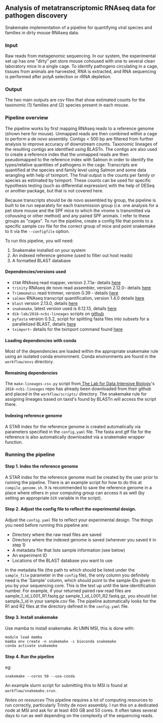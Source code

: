 ## Analysis of metatranscriptomic RNAseq data for pathogen discovery

Snakemake implementation of a pipeline for quantifying viral species and families in dirty mouse RNAseq data. 

### Input
Raw reads from metagenomic sequencing. In our system, the experimental set up has one "dirty" pet store mouse cohoused with one to several clean laboratory mice in a single cage. To identify pathogens circulating in a cage, tissues from animals are harvested, RNA is extracted, and RNA sequencing is performed after polyA selection or rRNA depletion.

### Output
The two main outputs are csv files that show estimated counts for the taxonomic (1) families and (2) species present in each mouse.

### Pipeline overview
The pipeline works by first mapping RNAseq reads to a reference genome (shown here for mouse). Unmapped reads are then combined within a cage to perform a de novo assembly. Contigs < 500 bp are filtered from further analysis to improve accuracy of downstream counts. Taxonomic lineages of the resulting contigs are identified using BLASTn. The contigs are also used to create a reference index that the unmapped reads are then pseudomapped to the reference index with Salmon in order to identify the types/relative quantities of pathogens in the cage. Transcripts are quantified at the species and family level using Salmon and some data wrangling with help of tximport. The final output is the counts per family or species as estimated by tximport. These counts can be used for specific hypothesis testing (such as differential expression) with the help of DESeq or another package, but that is not covered here. 

Because transcripts should be de novo assembled by group, the pipeline is built to be run separately for each transmission group (i.e. one analysis for a pet store mouse and the SPF mice to which the virome is transmitted via cohousing or other method) and any paired SPF animals. I refer to these groups as "cages". To run the pipeline, create a config file that points to a specific sample csv file for the correct group of mice and point snakemake to it via the `--configfile` option.

To run this pipeline, you will need:
1. Snakemake installed on your system
2. An indexed reference genome (used to filter out host reads)
3. A formatted BLAST database


#### Dependencies/versions used
* `STAR` RNAseq read mapper, version 2.7.1a- details [here](https://github.com/alexdobin/STAR)
* `trinity` RNAseq de novo read assembler, version 2.12.0- details [here](https://github.com/trinityrnaseq/trinityrnaseq/wiki)
* `Trimmomatic` read trimmer, version 0.39 - details [here](http://www.usadellab.org/cms/?page=trimmomatic)
* `salmon` RNAseq transcript quantification, version 1.4.0 details [here](https://github.com/COMBINE-lab/salmon) 
* `blast` version 2.13.0, details [here](https://blast.ncbi.nlm.nih.gov/Blast.cgi?PAGE_TYPE=BlastDocs) 
* `snakemake`, latest version used is 6.12.13, details [here](https://snakemake.readthedocs.io/en/stable/)
* `dib-lab/2018-ncbi-lineages` scripts on [github](https://github.com/dib-lab/2018-ncbi-lineages)
* `pyfasta` version 0.5.2, script for splitting fasta files into subsets for a parallelized BLAST, details [here](https://github.com/brentp/pyfasta)
* `tximport`-  details for the tximport command found [here](http://bioconductor.org/packages/devel/bioc/vignettes/DESeq2/inst/doc/DESeq2.html#transcript-abundance-files-and-tximport-tximeta)

#### Loading dependencies with conda
Most of the dependencies are loaded within the appropriate snakemake rule using an isolated conda environment. Conda environments are found in the `workflow/envs` directory.

#### Remaining dependencies
The `make-lineages-csv.py` script from[ The Lab for Data Intensive Biology](https://github.com/dib-lab)'s `2018-ncbi-lineages` repo has already been downloaded from their github and placed in the `workflow/scripts/` directory. The snakemake rule for assigning lineages based on taxid's found by BLASTn will access the script there. 

#### Indexing reference genome
A STAR index for the reference genome is created automatically via parameters specified in the `config.yaml` file. The fasta and gtf file for the reference is also automatically downloaded via a snakemake wrapper function. 

### Running the pipeline
#### Step 1. Index the reference genome
A STAR index for the reference genome must be created by the user prior to running the pipeline. There is an example script for how to do this at `compile_genome.sh`. It is recommended to save the reference genome in a place where others in your computing group can access it as well (by setting an appropriate `DIR` variable in the script). 

#### Step 2. Adjust the config file to reflect the experimental design.
Adjust the `config.yaml` file to reflect your experimental design. The things you need before running this pipeline are:
* Directory where the raw read files are saved
* Directory where the indexed genome is saved (wherever you saved it in step 1)
* A metadata file that lists sample information (see below)
* An experiment ID
* Locations of the BLAST database you want to use


In the metadata file (the path to which should be listed under the `sample_file` parameter in the `config` file), the only column you definitely need is the 'Sample' column, which should point to the sample IDs given to you by your sequencing core. This is the text up until the lane identification number. For example, if your returned paired raw read files are sample_1_id_L001_R1.fastq.gz sample_1_id_L001_R2.fastq.gz, you should list sample_1_id in your sample.csv file. The pipeline automatically looks for the R1 and R2 files at the directory defined in the `config.yaml` file.

#### Step 3. Install snakemake
Use mamba to install snakemake. At UMN MSI, this is done with:
```
module load mamba
mamba env create -n snakemake -c bioconda snakemake
conda activate snakemake
```

#### Step 4. Run the pipeline
eg:
```
snakemake --cores 50 --use-conda
```

An example slurm script for submitting this to MSI is found at `workflow/snakemake.srun`.

*Notes on resources* This pipeline requires a lot of computing resources to run correctly, particularly Trinity de novo assembly. I run this on a dedicated node at MSI and ask for at least 400 GB and 50 cores. It often takes several days to run as well depending on the complexity of the sequencing reads. 